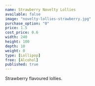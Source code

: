 ```yaml
---
name: Strawberry Novelty Lollies
available: false
image: "novelty-lollies-strawberry.jpg"
purchase_option: "0"
price: 1.5
cost_price: 0.6
width: 240
height: 100
depth: 10
weight: 0
type: [Lollipop]
free: [Alcohol]
published: true
---
```

Strawberry flavoured lollies.